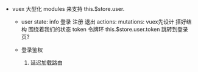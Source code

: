 - vuex 大型化 modules 来支持
    this.$store.user.
    - user
      state:  info 登录 注册 退出
      actions:
      mutations:
      vuex先设计 搭好结构  围绕着我们的状态
      token 令牌环  this.$store.user.token
      跳转到登录页?
    
    - 登录鉴权
      1. 延迟加载路由